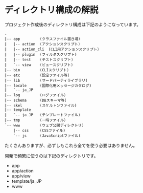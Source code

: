 # ディレクトリ構成の解説

プロジェクト作成後のディレクトリ構成は下記のようになっています。

```
.
|-- app         (クラスファイル置き場)
|   |-- action  (アクションスクリプト)
|   |-- action_cli  (CLI用アクションスクリプト)
|   |-- plugin  (フィルタスクリプト)
|   |-- test    (テストスクリプト)
|   `-- view    (ビュースクリプト)
|-- bin         (CLIスクリプト)
|-- etc         (設定ファイル等)
|-- lib         (サードパーティライブラリ)
|-- locale      (国際化用メッセージカタログ)
|   `-- ja_JP
|-- log         (ログファイル)
|-- schema      (DBスキーマ等)
|-- skel        (スケルトンファイル)
|-- template
|   `-- ja_JP   (テンプレートファイル)
|-- tmp         (一時ファイル)
`-- www         (ウェブ公開ディレクトリ)
    |-- css     (CSSファイル)
    `-- js      (JavaScriptファイル)
```

たくさんありますが、必ずしもこれら全てを使う必要はありません。

開発で頻繁に使うのは下記のディレクトリです。

* app
* app/action
* app/view
* template/ja_JP
* www
